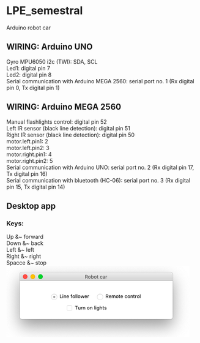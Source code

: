 # LPE_semestral
Arduino robot car

## WIRING: Arduino UNO 
Gyro MPU6050 i2c (TWI): SDA, SCL \
Led1: digital pin 7 \
Led2: digital pin 8 \
Serial communication with Arduino MEGA 2560: serial port no. 1 (Rx digital pin 0, Tx digital pin 1) 

## WIRING: Arduino MEGA 2560 
Manual flashlights control: digital pin 52 \
Left IR sensor (black line detection): digital pin 51 \
Right IR sensor (black line detection): digital pin 50 \
motor.left.pin1: 2 \
motor.left.pin2: 3 \
motor.right.pin1: 4 \
motor.right.pin2: 5 \
Serial communication with Arduino UNO: serial port no. 2 (Rx digital pin 17, Tx digital pin 16) \
Serial communication with bluetooth (HC-06): serial port no. 3 (Rx digital pin 15, Tx digital pin 14)

## Desktop app
### Keys:
Up &~ forward \
Down &~ back \
Left &~ left \
Right &~ right \
Spacce &~ stop
![Alt text](app_window.png?raw=true "Title")
